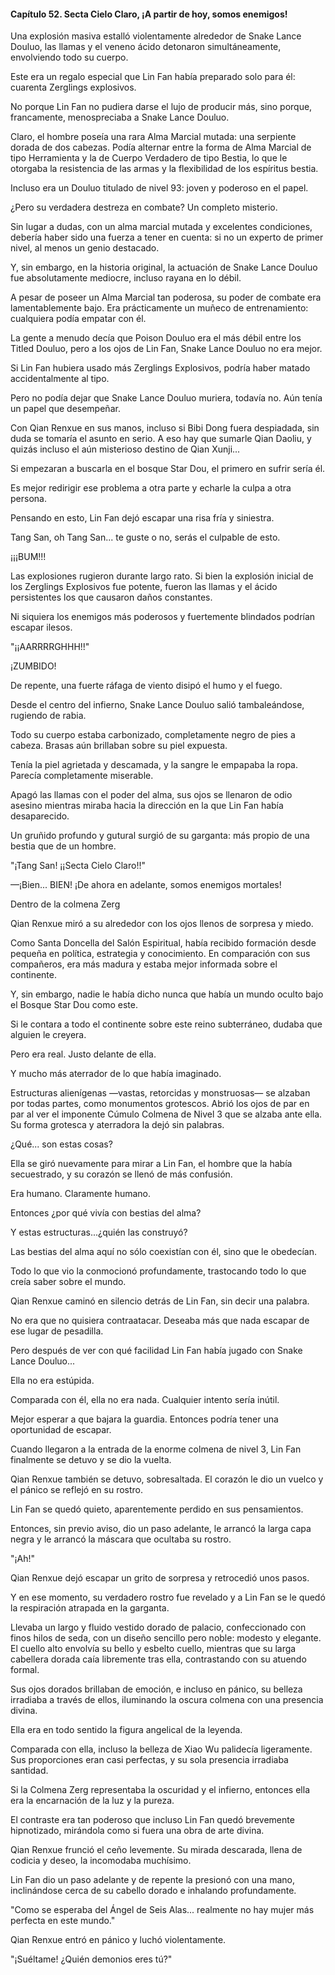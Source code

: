 
#### Capítulo 52. Secta Cielo Claro, ¡A partir de hoy, somos enemigos!


Una explosión masiva estalló violentamente alrededor de Snake Lance Douluo, las llamas y el veneno ácido detonaron simultáneamente, envolviendo todo su cuerpo.

Este era un regalo especial que Lin Fan había preparado solo para él: cuarenta Zerglings explosivos.

No porque Lin Fan no pudiera darse el lujo de producir más, sino porque, francamente, menospreciaba a Snake Lance Douluo.

Claro, el hombre poseía una rara Alma Marcial mutada: una serpiente dorada de dos cabezas. Podía alternar entre la forma de Alma Marcial de tipo Herramienta y la de Cuerpo Verdadero de tipo Bestia, lo que le otorgaba la resistencia de las armas y la flexibilidad de los espíritus bestia.

Incluso era un Douluo titulado de nivel 93: joven y poderoso en el papel.

¿Pero su verdadera destreza en combate? Un completo misterio.

Sin lugar a dudas, con un alma marcial mutada y excelentes condiciones, debería haber sido una fuerza a tener en cuenta: si no un experto de primer nivel, al menos un genio destacado.

Y, sin embargo, en la historia original, la actuación de Snake Lance Douluo fue absolutamente mediocre, incluso rayana en lo débil.

A pesar de poseer un Alma Marcial tan poderosa, su poder de combate era lamentablemente bajo. Era prácticamente un muñeco de entrenamiento: cualquiera podía empatar con él.

La gente a menudo decía que Poison Douluo era el más débil entre los Titled Douluo, pero a los ojos de Lin Fan, Snake Lance Douluo no era mejor.

Si Lin Fan hubiera usado más Zerglings Explosivos, podría haber matado accidentalmente al tipo.

Pero no podía dejar que Snake Lance Douluo muriera, todavía no. Aún tenía un papel que desempeñar.

Con Qian Renxue en sus manos, incluso si Bibi Dong fuera despiadada, sin duda se tomaría el asunto en serio. A eso hay que sumarle Qian Daoliu, y quizás incluso el aún misterioso destino de Qian Xunji...

Si empezaran a buscarla en el bosque Star Dou, el primero en sufrir sería él.

Es mejor redirigir ese problema a otra parte y echarle la culpa a otra persona.

Pensando en esto, Lin Fan dejó escapar una risa fría y siniestra.

Tang San, oh Tang San... te guste o no, serás el culpable de esto.

¡¡¡BUM!!!

Las explosiones rugieron durante largo rato. Si bien la explosión inicial de los Zerglings Explosivos fue potente, fueron las llamas y el ácido persistentes los que causaron daños constantes.

Ni siquiera los enemigos más poderosos y fuertemente blindados podrían escapar ilesos.

"¡¡AARRRRGHHH!!"

¡ZUMBIDO!

De repente, una fuerte ráfaga de viento disipó el humo y el fuego.

Desde el centro del infierno, Snake Lance Douluo salió tambaleándose, rugiendo de rabia.

Todo su cuerpo estaba carbonizado, completamente negro de pies a cabeza. Brasas aún brillaban sobre su piel expuesta.

Tenía la piel agrietada y descamada, y la sangre le empapaba la ropa. Parecía completamente miserable.

Apagó las llamas con el poder del alma, sus ojos se llenaron de odio asesino mientras miraba hacia la dirección en la que Lin Fan había desaparecido.

Un gruñido profundo y gutural surgió de su garganta: más propio de una bestia que de un hombre.

"¡Tang San! ¡¡Secta Cielo Claro!!"

—¡Bien... BIEN! ¡De ahora en adelante, somos enemigos mortales!

Dentro de la colmena Zerg

Qian Renxue miró a su alrededor con los ojos llenos de sorpresa y miedo.

Como Santa Doncella del Salón Espiritual, había recibido formación desde pequeña en política, estrategia y conocimiento. En comparación con sus compañeros, era más madura y estaba mejor informada sobre el continente.

Y, sin embargo, nadie le había dicho nunca que había un mundo oculto bajo el Bosque Star Dou como este.

Si le contara a todo el continente sobre este reino subterráneo, dudaba que alguien le creyera.

Pero era real. Justo delante de ella.

Y mucho más aterrador de lo que había imaginado.

Estructuras alienígenas —vastas, retorcidas y monstruosas— se alzaban por todas partes, como monumentos grotescos. Abrió los ojos de par en par al ver el imponente Cúmulo Colmena de Nivel 3 que se alzaba ante ella. Su forma grotesca y aterradora la dejó sin palabras.

¿Qué... son estas cosas?

Ella se giró nuevamente para mirar a Lin Fan, el hombre que la había secuestrado, y su corazón se llenó de más confusión.

Era humano. Claramente humano.

Entonces ¿por qué vivía con bestias del alma?

Y estas estructuras...¿quién las construyó?

Las bestias del alma aquí no sólo coexistían con él, sino que le obedecían.

Todo lo que vio la conmocionó profundamente, trastocando todo lo que creía saber sobre el mundo.

Qian Renxue caminó en silencio detrás de Lin Fan, sin decir una palabra.

No era que no quisiera contraatacar. Deseaba más que nada escapar de ese lugar de pesadilla.

Pero después de ver con qué facilidad Lin Fan había jugado con Snake Lance Douluo...

Ella no era estúpida.

Comparada con él, ella no era nada. Cualquier intento sería inútil.

Mejor esperar a que bajara la guardia. Entonces podría tener una oportunidad de escapar.

Cuando llegaron a la entrada de la enorme colmena de nivel 3, Lin Fan finalmente se detuvo y se dio la vuelta.

Qian Renxue también se detuvo, sobresaltada. El corazón le dio un vuelco y el pánico se reflejó en su rostro.

Lin Fan se quedó quieto, aparentemente perdido en sus pensamientos.

Entonces, sin previo aviso, dio un paso adelante, le arrancó la larga capa negra y le arrancó la máscara que ocultaba su rostro.

"¡Ah!"

Qian Renxue dejó escapar un grito de sorpresa y retrocedió unos pasos.

Y en ese momento, su verdadero rostro fue revelado y a Lin Fan se le quedó la respiración atrapada en la garganta.

Llevaba un largo y fluido vestido dorado de palacio, confeccionado con finos hilos de seda, con un diseño sencillo pero noble: modesto y elegante. El cuello alto envolvía su bello y esbelto cuello, mientras que su larga cabellera dorada caía libremente tras ella, contrastando con su atuendo formal.

Sus ojos dorados brillaban de emoción, e incluso en pánico, su belleza irradiaba a través de ellos, iluminando la oscura colmena con una presencia divina.

Ella era en todo sentido la figura angelical de la leyenda.

Comparada con ella, incluso la belleza de Xiao Wu palidecía ligeramente. Sus proporciones eran casi perfectas, y su sola presencia irradiaba santidad.

Si la Colmena Zerg representaba la oscuridad y el infierno, entonces ella era la encarnación de la luz y la pureza.

El contraste era tan poderoso que incluso Lin Fan quedó brevemente hipnotizado, mirándola como si fuera una obra de arte divina.

Qian Renxue frunció el ceño levemente. Su mirada descarada, llena de codicia y deseo, la incomodaba muchísimo.

Lin Fan dio un paso adelante y de repente la presionó con una mano, inclinándose cerca de su cabello dorado e inhalando profundamente.

"Como se esperaba del Ángel de Seis Alas... realmente no hay mujer más perfecta en este mundo."

Qian Renxue entró en pánico y luchó violentamente.

"¡Suéltame! ¿Quién demonios eres tú?"